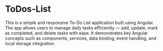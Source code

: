 # ToDos-List
 This is a simple and responsive To-Do List application built using Angular. The app allows users to manage daily tasks efficiently — add, update, mark as completed, and delete tasks with ease. It demonstrates key Angular concepts such as components, services, data binding, event handling, and local storage integration.
